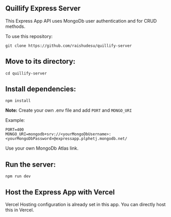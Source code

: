 ## Quillify Express Server

This Express App API uses MongoDb user authentication and for CRUD methods.

To use this repository:

```
git clone https://github.com/raishudesu/quillify-server
```

## Move to its directory:

```
cd quillify-server
```

## Install dependencies:

```
npm install
```

**Note:**
Create your own .env file and add `PORT` and `MONGO_URI`

Example:

```
PORT=400
MONGO_URI=mongodb+srv://<yourMongoDbUsername>:<yourMongoDbPassword>@expressapp.plphetj.mongodb.net/
```

Use your own MongoDb Atlas link.

## Run the server:

```
npm run dev
```

## Host the Express App with Vercel

Vercel Hosting configuration is already set in this app. You can directly host this in Vercel.
